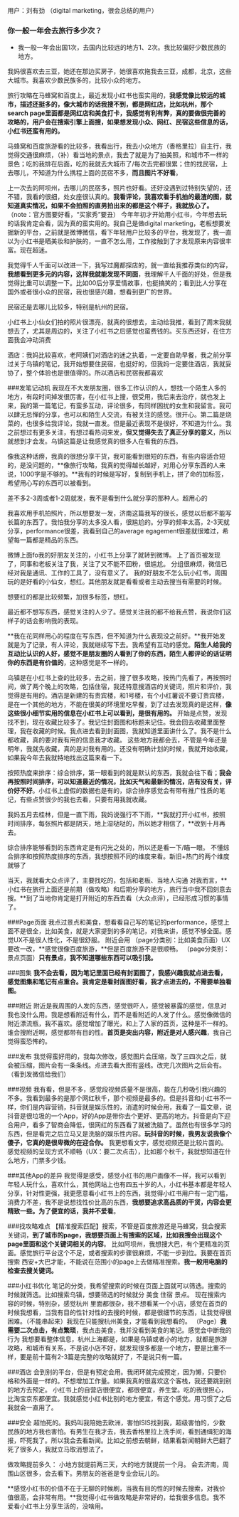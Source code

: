 用户：刘有劲 （digital marketing，很会总结的用户）

### 你一般一年会去旅行多少次？
* 我一般一年会出国1次，去国内比较远的地方1、2次。我比较偏好少数民族的地方。

我妈很喜欢去三亚，她还在那边买房子，她很喜欢拖我去三亚，成都，北京，这些大城市。我喜欢少数民族多的，比较小众的地方。

旅行攻略在马蜂窝和百度上，最近发现小红书也蛮实用的，**我感觉像比较远的城市，描述还挺多的，像大城市的话我搜不到，都是网红店，比如杭州，那个search page里面都是网红店和美食打卡，我感觉有利有弊，真的要做很完善的攻略的，用户会在搜索引擎上面搜，如果想发现小众、网红、民宿这些信息的话，小红书还蛮有用的。**

马蜂窝和百度旅游看的比较多，我看出行，我去小众地方（香格里拉）自主行，我觉得交通很麻烦，（补）看当地的景点，我去了就是为了拍美照，和城市不一样的景色；吃的我排在后面，吃的我就去大城市了/每次去完都很累；住的找民宿，上去哪儿，不知道为什么携程上面的民宿不多，**而且图片不好看**。

上一次去的阿坝州，去哪儿的民宿多，照片也好看。还好没遇到过特别失望的，还不错，我看的很细，处女座很认真的。**我看评论，我喜欢看手机拍的最渣的图，就知道真实情况，如果不会拍照的直男拍出来的都是这个样子，我就放心了。** （note：官方图要好看，“买家秀”要丑）
今年年初才开始用小红书，今年想去玩的话我肯定会看，因为真的蛮实用的。我自己是做digital marketing，老板想要发掘新的平台，之前就是微博微信，看下年轻用户比较多的平台，我发现了，我一直以为小红书是晒美妆和护肤的，一直不怎么用，工作接触到了才发现原来内容很丰富。现在超迷。

我觉得千人千面可以改进一下，我写过魔都探店的，就一直给我推荐类似的内容，**我想看到更多元的内容，这样我就能发现不同面**，我理解千人千面的好处，但是我觉得比重可以调整一下。比如00后分享爱情故事，也挺搞笑的；看到比人分享在国外或者很小众的民宿，我也很感兴趣，想看到更广的世界。

民宿还是去哪儿比较多，特别是杭州的民宿。

小红书上小仙女们拍的照片很漂亮，就真的很想去，主动给我推，看到了周末我就想去了，尤其是周边的，关注了小红书之后感觉也蛮费钱的。买东西还好，在住方面我会冲动消费

酒店：我妈比较喜欢，老阿姨们对酒店的迷之执着，一定要自助早餐，我之前分享过关于乌镇的笔记，我开始想要住民宿，也挺好的，但我妈一定要住酒店，我就妥协了，整个体验也是很值得的。所以酒店和民宿我都喜欢

###发笔记动机
我现在不大发朋友圈，很多工作认识的人，想找一个陌生人多的地方，有段时间掉发很厉害，在小红书上搜，很受用，我后来去治疗，就也发上来，我的第一篇笔记，有蛮多互动，评论很多，有同样困扰的女生和我留言。我可以肆无忌惮的分享，也可以和陌生人交流，有被关注的感觉。很开心。第二篇是烧菜的，也很多给我评论，我就一直发。但是最近表现不是很好，不知道为什么。我之前想过有更多关注，有想过看热词来发，**但又觉得失去了真正分享的意义**，所以就想到才会发。乌镇这篇是让我感觉真的很多人在看我的东西。

像我这种话痨，我真的很想分享干货，我可能看到很短的东西，有些内容适合短的，是没问题的，**像旅行攻略，我真的觉得越长越好，对用心分享东西的人来说，1000字是不够的。**我有的时候是写好，复制到手机上，拼了命的加标签，希望用心写的东西可以被看到。

差不多2-3周或者1-2周就发，我不是看到什么就分享的那种人。超用心的

我喜欢用手机拍照片，所以想要发一发，济南这篇我写的很长，感觉以后都不能写长篇的东西了。我怕我分享的太多没人看，很尴尬的。分享的频率太高，2-3天就分享，performance很差，我看到自己的average egagement很差就很难过，希望每一篇都是精品的东西。

微博上面fo我的好朋友关注的，小红书上分享了就转到微博。
上了首页被发现了，同事和老板关注了我，关注了又不能不回粉，很尴尬。
分组很麻烦，微信已经对我是通讯、工作的工具了，没有意义了。
我的好朋友不怎么玩小红书，周围玩的是好看的小仙女，想红。其他朋友就是看看或者主动去搜当有需要的时候。

想要红的都是比较频繁，加很多标签，想红。

最近都不想写东西，感觉关注的人少了。感觉关注我的都不给我点赞，我说你们这样子的话会影响我的表现。

**我在花同样用心的程度在写东西，但不知道为什么表现没之前好。**我开始发就是为了记录，有人评论，我就继续写下去。我希望有互动的感觉。**陌生人给我的互动比认识的人好，感觉不是朋友圈的人看到了你的东西，陌生人都评论的话证明你的东西是有价值的**，这种感觉是不一样的。

乌镇是在小红书上查的比较多，去之前，搜了很多攻略，按热门先看了，再按照时间，做了两个晚上的攻略，包括住宿，我还特意搜酒店的关键词，照片和评价，我觉得是有用的。酒店是新建的有贵宾楼，和1号楼，有个小红薯说不要订贵宾楼，是在一个其他的地方，不能在很美的环境里吃早餐，到了过去发现真的是这样，**像这些很小细节实用的信息在小红书上可以看到，是很有用的。**
开始是点赞，发现找不到，现在收藏比较多了。我记住封面图和标题来记住。我会回去收藏里面整理，我在收藏的时候。我点进去看到封面图，我就知道里面讲什么了。我不是什么都收藏，真的要对我有用的信息我才收藏。
这些地方我都会去，不管是今年还是明年，我就先收藏，真的是对我有用的。还没有明确计划的时候，我就开始收藏，如果我今年去我就特地找出这篇来看一下。

按照热度来排序：综合排序，第一眼看到的就是默认的东西，我就会往下看；**我会再按照时间排序，可以知道最近的情况，比如天气和最新的情况，店有没有关，评价好不好**。小红书上虚假的数据也是有的，综合排序感觉会有带有推广性质的笔记，有些点赞很少的我也去看，只要有用我就收藏。

我妈五月去桂林，但是一直下雨，我妈说强行不下雨，**我就打开小红书，按照时间排序，每张照片都是阴天，地上湿哒哒的，所以她才相信了，**改到十月再去。

综合排序能够看到的东西肯定是有闪光之处的，所以还是看一下/瞄一眼。
不懂综合排序和按照热度排序的东西，我想按照不同的维度来看。新旧+热门的两个维度就够了

当天，我就看大众点评了，主要找吃的，包括和老板、当地人沟通
对我而言，**小红书在旅行上面还是前期（做攻略）和后期分享的地方，旅行当中我不回刻意去搜。**到了当地你肯定是打开附近的东西去看（大众点评），已经形成习惯的事情了。

###Page页面
我点过景点和美食，想看看自己写的笔记的performance，感觉上面不是很全，比如美食，就是大家提到的多的笔记，对我来讲，感觉不够全面。感觉UX不是很人性化，不是很舒服。
附近会用
（page分类别：比如美食页面）UX要改一改，**感觉很像百度旅游，**但是百度旅游不是很顺畅。
（page分类别：景点页面）**只有景点，我不知道哪些东西可以吸引我。**

###图集
**我不会去看，因为笔记里面已经有封面图了，我感兴趣我就点进去看，感觉图集和笔记有点重合。我肯定是看封面图好看，我才点进去的，不需要单独看图。**

###附近
附近是我周围的人发的东西，感觉很吓人，感觉被暴露的感觉，信息对我也没什么用。我是想看附近有什么，而不是看附近的人发了什么。感觉像微信的附近漂流瓶，我不喜欢。感觉增加了曝光，和上了人家的首页，这种是不一样的。谁会搜附近啊，感觉都带有目的性。**首页是突出内容，附近是对人感兴趣**，我自己觉得蛮恐怖的。

###发布
我觉得蛮好用的，我每次修改，感觉图片会压缩，改了三四次之后，就会被压缩，图片会有一条条线。点进去看大图有竖线。改完几次图片之后会有。（看到发微信给我们）

###视频
我有看，但是不多，感觉段视频质量不是很高，能在几秒吸引我兴趣的不多。我看到最多的是那个网红秋千，那个视频是最多的。但是抖音和小红书不一样，你们是内容营销，抖音就是娱乐性的，消遣的时候会用，我看了一篇文章，说抖音是很垃圾的一个App，好的App是带你去个更好、更高的地方。抖音是向下迎合用户，看多了智商会降低，很网红的东西看了就被洗脑了。虽然也有很多学习的东西，但是看完之后立马又是洗脑的娱乐性内容。**玩抖音的时候，我男友说我像个傻子，它真的是很卑微的在迎合你。**
我更想看文字，感觉视频还是比较片面的。感觉视频的呈现方式不顺畅（UX：要二次点击），比如那个秋千，我就想知道在什么地方，门票多少钱。

###其他App的差异
我觉得是感受，感觉小红书的用户画像不一样，我可以看到年轻人玩什么，喜欢什么，其他网站上也有四五十岁的人，小红书基本都是年轻人分享，针对性更强，我更愿意看小红书上的东西，我觉得小红书用户有一定门槛，消费力不差，我不是说想找性价比高的东西，**我想要追求高品质的干货，内容会更精致一些。为了便宜的话，我并不爱看**。

###找攻略难点
【精准搜索匹配】搜索，不管是百度旅游还是马蜂窝，我会搜索关键词，**到了城市的page，我想要页面上有搜索的区域，比如我搜会出现这个page里面和这个关键词相关的内容**。
比如阿坝州，我想搜大巴，有个更精准的页面。感觉旅行平台这个不足，或者搜索的步骤很麻烦，不能一步到位。我要在首页搜索 西安+大巴才能，不能说在范围小的page上去做精准搜索。**我一般用电脑的检查去搜关键词。**

###小红书优化
笔记的分类，我希望搜索的时候在页面上面就可以筛选。搜索的时候就筛选。比如搜索乌镇，想要筛选的时候就分 美食 住宿 景点。
现在搜索内容的时候，特别杂，感觉杭州 里面都很杂，我不想看某一个小店，感觉在首页的时候我想看，当我有目的性针对性的去搜的时候，都是很细节的东西，让我觉得很困难。（不能串起来）我现在只能搜杭州美食，才能看到我想看的。
（Page）**我需要二次点击，有点繁琐**，我点击美食，我并没看到美食的笔记。感觉会中断我的行为
我想要看整体信息，杭州上海都是，如果是乌镇或者小的地方，就都是旅游攻略，和城市有关系，不是说小店不好，就发现很多都是一个地方，要是比重不一样，要是前十篇有2-3篇是完整的攻略就好了，不是说只有一篇。

###酒店
会到别的平台，但是有预定会用。我闭环就完成预定，因为懒，只要价格和外面是一样的。不想增加工作量。如果我真的很喜欢这个客栈，我还要跳到别的地方去预定。
小红书上的自营店很便宜，都很便宜，养生堂。吃的我很担心，比淘宝京东都便宜。我就感觉小红书比别的地方便宜，有这个感觉。用习惯了之后我就会一直用了。

###安全
超怕死的。我妈叫我陪她去欧洲，害怕ISIS找到我，超级害怕的，少数民族的地方我也害怕。有男生在我才去，我去香格里拉上洗手间，看到通缉犯的海报，吓死我了。所以我会去看新闻。比如之前想去朝鲜，结果看新闻朝鲜大巴翻了死了很多人，我就立马取消想法了。

做攻略提前多久：
小地方就提前两三天，大的地方就提前一个月。
会去济南，周围山区很多，会去看下。男朋友的爸爸是专业会玩儿的。

**感觉小红书的价值不在于无聊的时候刷，当我有目的性的时候去搜索，对我价值很高，会非常有用。**我觉得小红书做攻略是非常好的，给我很多信息。我不爱看小红书上分享生活的，没啥用。